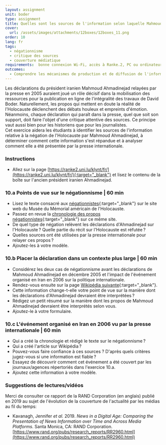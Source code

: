 ```yaml
---
layout: assignment
unit: boder
type: assignment
title: Quelles sont les sources de l'information selon laquelle Mahmoud Ahmadinejad a nié l'existence de l'Holocauste ?  
cover:
  url: /assets/images/attachments/12boxes/12boxes_11.png
order: 10
lang: fr
tags: 
  - négationnisme
  - critique des sources
  - couverture médiatique
requirements:  bonne connexion Wi-Fi, accès à Ranke.2, PC ou ordinateur portable, application installée sur le PC ou le portable permettant de visualiser des vidéos
outcomes: 
  - Comprendre les mécanismes de production et de diffusion de l'information à l'ère analogique et à l'ère numérique. 
---
```


Les déclarations du président iranien Mahmoud Ahmadinejad relayées par la presse en 2005 auraient joué un rôle décisif dans la mobilisation des ressources pour la publication en ligne de l'intégralité des travaux de David Boder. Naturellement, les propos qui mettent en doute la réalité de l'Holocauste déclenchent des débats houleux et empreints d'émotion. Néanmoins, chaque déclaration qui paraît dans la presse, quel que soit son support, doit faire l'objet d'une critique attentive des sources. Ce principe vaut aussi bien pour les historiens que pour les journalistes.  
Cet exercice aidera les étudiants à identifier les sources de l'information relative à la négation de l'Holocauste par Mahmoud Ahmadinejad, à déterminer comment cette information s'est répandue et à analyser comment elle a été présentée par la presse internationale.

<!-- more -->

<!-- briefing-student -->

### Instructions
<!-- section-contents -->

- Allez sur la page [https://ranke2.uni.lu/klynt/fr/](https://ranke2.uni.lu/klynt/fr/){:target="_blank"} et lisez le contenu de la boîte sur l'ancien président iranien Ahmadinejad.

<!-- section -->

### 10.a  Points de vue sur le négationnisme | 60 min
<!-- section-contents -->

- Lisez le texte consacré aux [négationnistes](https://www.ushmm.org/wlc/fr/article.php?ModuleId=10007272){:target="_blank"} sur le site web du Musée du Mémorial américain de l'Holocauste.
- Passez en revue la [chronologie des propos négationnistes](https://www.ushmm.org/wlc/fr/article.php?ModuleId=10008003){:target="_blank"} sur ce même site.     
- De quel type de négation relèvent les déclarations d'Ahmadinejad sur l'Holocauste&#x202F;? Quelle partie du récit sur l'Holocauste est réfutée&#x202F;?
- Quelles sources ont été utilisées par la presse internationale pour relayer ces propos&#x202F;?
- Ajoutez-les à votre modèle.

<!-- section -->

### 10.b  Placer la déclaration dans un contexte plus large | 60 min
<!-- section-contents -->

- Considérez les deux cas de négationnisme avant les déclarations de Mahmoud Ahmadinejad en décembre 2005 et l'impact de l'événement organisé en Iran en 2006 sur la politique internationale. 
- Rendez-vous ensuite sur la page [Wikipédia suivante](https://fr.wikipedia.org/wiki/Concours_international_de_caricatures_sur_l%27Holocauste){:target="_blank"}.
- Cette information change-t-elle votre point de vue sur la manière dont les déclarations d'Ahmadinejad devraient être interprétées&#x202F;? 
- Rédigez un petit résumé sur la manière dont les propos de Mahmoud Ahmadinejad devraient être interprétés selon vous.
- Ajoutez-le à votre formulaire.

<!-- section -->

### 10.c  L'événement organisé en Iran en 2006 vu par la presse internationale | 60 min
<!-- section-contents -->

- Qui a créé la chronologie et rédigé le texte sur le négationnisme&#x202F;? 
- Qui a créé l'article sur Wikipédia&#x202F;? 
- Pouvez-vous faire confiance à ces sources ? D'après quels critères jugez-vous si une information est fiable&#x202F;? 
- Essayez de découvrir comment cet événement a été couvert par les journaux/agences répertoriés dans l'exercice 10.a.
- Ajoutez cette information à votre modèle. 

<!-- section -->
 
### Suggestions de lectures/vidéos
<!-- section-contents -->

Merci de consulter ce rapport de la RAND Corporation (en anglais) publié en 2019 au sujet de l'évolution de la couverture de l'actualité par les médias au fil du temps:
- Kavanagh, Jennifer *et al.* 2019. *News in a Digital Age: Comparing the Presentation of News Information over Time and Across Media Platforms*. Santa Monica, CA: RAND Corporation. [https://www.rand.org/pubs/research_reports/RR2960.html](https://www.rand.org/pubs/research_reports/RR2960.html) 

<!-- briefing-teacher -->
